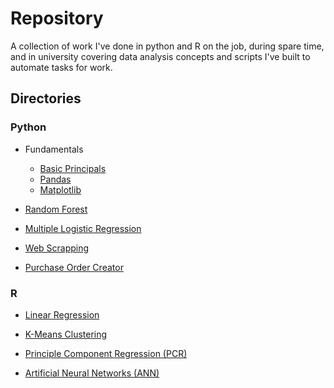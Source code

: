 # Repository

A collection of work I've done in python and R on the job, during spare time, and in university covering data analysis concepts and scripts I've built to automate tasks for work.

## Directories

### Python
* Fundamentals
   * [Basic Principals](https://github.com/craigthinman/Python-DS-And-ML-Notes/blob/master/basics.ipynb)
   * [Pandas](https://github.com/craigthinman/Python-DS-And-ML-Notes/blob/master/Pandas.ipynb)
   * [Matplotlib](https://github.com/craigthinman/Python-DS-And-ML-Notes/blob/master/matplotlib_basics.ipynb)

* [Random Forest](https://github.com/craigthinman/Python-DS-And-ML-Notes/blob/master/RF_modeling.ipynb)
* [Multiple Logistic Regression](https://github.com/craigthinman/Python-DS-Repository/blob/master/Logistic%20Regression.ipynb)


* [Web Scrapping](https://github.com/craigthinman/Python-DS-Repository/blob/master/Census_Scrapper.py)

* [Purchase Order Creator](https://github.com/craigthinman/Data-Science-Repository/blob/master/po_creation_final.py) 

### R
* [Linear Regression](https://github.com/craigthinman/Data-Science-Repository/blob/master/pop_prediction_arkansas.R)

* [K-Means Clustering](https://github.com/craigthinman/Data-Science-Repository/blob/master/Cluster_Analysis.Rmd)

* [Principle Component Regression (PCR)](https://github.com/craigthinman/Data-Science-Repository/blob/master/uber_PCR.R)

* [Artificial Neural Networks (ANN)](https://github.com/craigthinman/Data-Science-Repository/blob/master/ANN_Fuel_Cons.Rmd)
